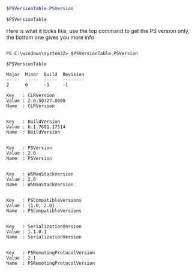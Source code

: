 

```powershell
$PSVersionTable.PSVersion

$PSVersionTable

```

Here is what it looks like, use the top command to get the PS version only, the bottom one gives you more info

```

PS C:\windows\system32> $PSVersionTable.PSVersion

$PSVersionTable

Major  Minor  Build  Revision
-----  -----  -----  --------
2      0      -1     -1      

Key   : CLRVersion
Value : 2.0.50727.8800
Name  : CLRVersion


Key   : BuildVersion
Value : 6.1.7601.17514
Name  : BuildVersion


Key   : PSVersion
Value : 2.0
Name  : PSVersion


Key   : WSManStackVersion
Value : 2.0
Name  : WSManStackVersion


Key   : PSCompatibleVersions
Value : {1.0, 2.0}
Name  : PSCompatibleVersions


Key   : SerializationVersion
Value : 1.1.0.1
Name  : SerializationVersion


Key   : PSRemotingProtocolVersion
Value : 2.1
Name  : PSRemotingProtocolVersion

```
